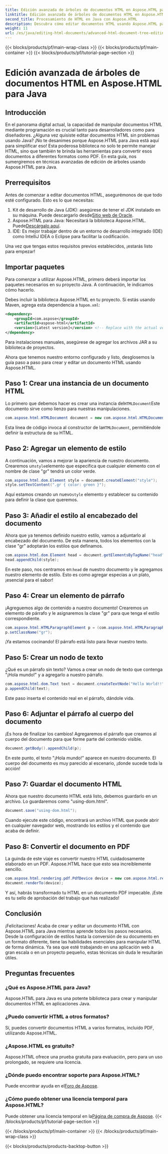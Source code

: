 ```yaml
---
title: Edición avanzada de árboles de documentos HTML en Aspose.HTML para Java
linktitle: Edición avanzada de árboles de documentos HTML en Aspose.HTML para Java
second_title: Procesamiento de HTML en Java con Aspose.HTML
description: Descubra cómo editar documentos HTML usando Aspose.HTML para Java con esta guía paso a paso, que incluye la creación de estilos, párrafos y conversión a PDF.
weight: 11
url: /es/java/editing-html-documents/advanced-html-document-tree-editing/
---
```


{{< blocks/products/pf/main-wrap-class >}}
{{< blocks/products/pf/main-container >}}
{{< blocks/products/pf/tutorial-page-section >}}

# Edición avanzada de árboles de documentos HTML en Aspose.HTML para Java

## Introducción

En el panorama digital actual, la capacidad de manipular documentos HTML mediante programación es crucial tanto para desarrolladores como para diseñadores. ¿Alguna vez quisiste editar documentos HTML sin problemas usando Java? ¡No te desanimes porque Aspose.HTML para Java está aquí para simplificar eso! Esta poderosa biblioteca no solo te permite manejar HTML, sino que también te brinda las herramientas para convertir esos documentos a diferentes formatos como PDF. En esta guía, nos sumergiremos en técnicas avanzadas de edición de árboles usando Aspose.HTML para Java.

## Prerrequisitos

Antes de comenzar a editar documentos HTML, asegurémonos de que todo esté configurado. Esto es lo que necesitas:
1.  Kit de desarrollo de Java (JDK): asegúrese de tener el JDK instalado en su máquina. Puede descargarlo desde[Sitio web de Oracle](https://www.oracle.com/java/technologies/javase-jdk11-downloads.html).
2.  Aspose.HTML para Java: Necesitará la biblioteca Aspose.HTML. Puede[Descárgalo aquí](https://releases.aspose.com/html/java/).
3. IDE: Es mejor trabajar dentro de un entorno de desarrollo integrado (IDE) como IntelliJ IDEA o Eclipse para facilitar la codificación.

Una vez que tengas estos requisitos previos establecidos, ¡estarás listo para empezar!

## Importar paquetes
Para comenzar a utilizar Aspose.HTML, primero deberá importar los paquetes necesarios en su proyecto Java. A continuación, le indicamos cómo hacerlo.

 Debes incluir la biblioteca Aspose.HTML en tu proyecto. Si estás usando Maven, agrega esta dependencia a tu`pom.xml`:

```xml
<dependency>
    <groupId>com.aspose</groupId>
    <artifactId>aspose-html</artifactId>
    <version>[Latest version]</version> <!-- Replace with the actual version -->
</dependency>
```

Para instalaciones manuales, asegúrese de agregar los archivos JAR a su biblioteca de proyectos.

Ahora que tenemos nuestro entorno configurado y listo, desglosemos la guía paso a paso para crear y editar un documento HTML usando Aspose.HTML.

## Paso 1: Crear una instancia de un documento HTML

 Lo primero que debemos hacer es crear una instancia del`HTMLDocument`Este documento sirve como lienzo para nuestras manipulaciones.

```java
com.aspose.html.HTMLDocument document = new com.aspose.html.HTMLDocument();
```

 Esta línea de código invoca al constructor de la`HTMLDocument`, permitiéndole definir la estructura de su HTML.

## Paso 2: Agregar un elemento de estilo

 A continuación, vamos a mejorar la apariencia de nuestro documento. Crearemos un`style`elemento que especifica que cualquier elemento con el nombre de clase "gr" tendrá un color verde.

```java
com.aspose.html.dom.Element style = document.createElement("style");
style.setTextContent(".gr { color: green }");
```

 Aquí estamos creando un nuevo`style` elemento y establecer su contenido para definir la clase que queremos.

## Paso 3: Añadir el estilo al encabezado del documento

Ahora que ya tenemos definido nuestro estilo, vamos a adjuntarlo al encabezado del documento. De esta manera, todos los elementos con la clase "gr" adoptarán los estilos que definamos.

```java
com.aspose.html.dom.Element head = document.getElementsByTagName("head").get_Item(0);
head.appendChild(style);
```

 En este paso, nos centramos en:`head` de nuestro documento y le agregamos nuestro elemento de estilo. Esto es como agregar especias a un plato, ¡esencial para el sabor!

## Paso 4: Crear un elemento de párrafo

¡Agreguemos algo de contenido a nuestro documento! Crearemos un elemento de párrafo y le asignaremos la clase "gr" para que tenga el estilo correspondiente.

```java
com.aspose.html.HTMLParagraphElement p = (com.aspose.html.HTMLParagraphElement) document.createElement("p");
p.setClassName("gr");
```

¡Ya estamos cocinando! El párrafo está listo para llevar nuestro texto.

## Paso 5: Crear un nodo de texto

¿Qué es un párrafo sin texto? Vamos a crear un nodo de texto que contenga "¡Hola mundo!" y a agregarlo a nuestro párrafo.

```java
com.aspose.html.dom.Text text = document.createTextNode("Hello World!!");
p.appendChild(text);
```

Este paso inserta el contenido real en el párrafo, dándole vida.

## Paso 6: Adjuntar el párrafo al cuerpo del documento

¡Es hora de finalizar los cambios! Agregaremos el párrafo que creamos al cuerpo del documento para que forme parte del contenido visible.

```java
document.getBody().appendChild(p);
```

En este punto, el texto "¡Hola mundo!" aparece en nuestro documento. El cuerpo del documento es muy parecido al escenario, ¡donde sucede toda la acción!

## Paso 7: Guardar el documento HTML

Ahora que nuestro documento HTML está listo, debemos guardarlo en un archivo. Lo guardaremos como "using-dom.html".

```java
document.save("using-dom.html");
```

Cuando ejecute este código, encontrará un archivo HTML que puede abrir en cualquier navegador web, mostrando los estilos y el contenido que acaba de definir.

## Paso 8: Convertir el documento en PDF

La guinda de este viaje es convertir nuestro HTML cuidadosamente elaborado en un PDF. Aspose.HTML hace que esto sea increíblemente sencillo.

```java
com.aspose.html.rendering.pdf.PdfDevice device = new com.aspose.html.rendering.pdf.PdfDevice("using-dom.pdf");
document.renderTo(device);
```

Y así, habrás transformado tu HTML en un documento PDF impecable. ¡Este es tu sello de aprobación del trabajo que has realizado!

## Conclusión
¡Felicitaciones! Acaba de crear y editar un documento HTML con Aspose.HTML para Java mientras aprende todos los pasos necesarios. Desde la configuración de estilos hasta la conversión de su documento en un formato diferente, tiene las habilidades esenciales para manipular HTML de forma dinámica. Ya sea que esté trabajando en una aplicación web a gran escala o en un proyecto pequeño, estas técnicas sin duda le resultarán útiles.


## Preguntas frecuentes

### ¿Qué es Aspose.HTML para Java?
Aspose.HTML para Java es una potente biblioteca para crear y manipular documentos HTML en aplicaciones Java.
### ¿Puedo convertir HTML a otros formatos?
Sí, puedes convertir documentos HTML a varios formatos, incluido PDF, utilizando Aspose.HTML.
### ¿Aspose.HTML es gratuito?
Aspose.HTML ofrece una prueba gratuita para evaluación, pero para un uso prolongado, se requiere una licencia.
### ¿Dónde puedo encontrar soporte para Aspose.HTML?
 Puede encontrar ayuda en el[Foro de Aspose](https://forum.aspose.com/c/html/29).
### ¿Cómo puedo obtener una licencia temporal para Aspose.HTML?
 Puede obtener una licencia temporal en la[Página de compra de Aspose](https://purchase.aspose.com/temporary-license/).
{{< /blocks/products/pf/tutorial-page-section >}}

{{< /blocks/products/pf/main-container >}}
{{< /blocks/products/pf/main-wrap-class >}}

{{< blocks/products/products-backtop-button >}}
